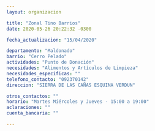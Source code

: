 ```yaml
---
layout: organizacion

title: "Zonal Tino Barrios"
date: 2020-05-26 20:22:32 -0300

fecha_actualizacion: "15/04/2020"

departamento: "Maldonado"
barrio: "Cerro Pelado"
actividades: "Punto de Donación"
necesidades: "Alimentos y Artículos de Limpieza"
necesidades_especificas: ""
telefono_contacto: "092370142"
direccion: "SIERRA DE LAS CAÑAS ESQUINA VERDUN"

otros_contactos: ""
horario: "Martes Miércoles y Jueves - 15:00 a 19:00"
aclaraciones: ""
cuenta_bancaria: ""

---
```

